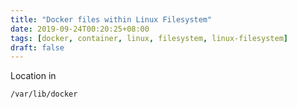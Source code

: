 ```yaml
---
title: "Docker files within Linux Filesystem"
date: 2019-09-24T00:20:25+08:00
tags: [docker, container, linux, filesystem, linux-filesystem]
draft: false
---
```


Location in
```
/var/lib/docker
```
